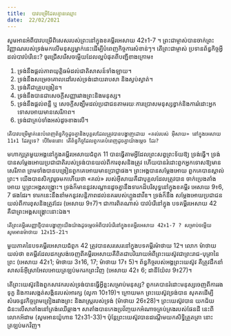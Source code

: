```yaml
---
title:  បាវបម្រើដែលគ្មានឈ្មោះ
date:  22/02/2021
---
```


សូមអានអំពីបាវបម្រើពិសេសរបស់ព្រះនៅក្នុងខគម្ពីរអេសាយ 42៖1-7 ។ ព្រះជាម្ចាស់បានចាក់ព្រះវិញ្ញាណរបស់ទ្រង់មកលើមនុស្សម្នាក់នេះដើម្បីបំពេញកិច្ចការសំខាន់ៗ។ តើព្រះជាម្ចាស់ ប្រទានព័ន្ធកិច្ចអ្វីដល់បាវបំរើនេះ? ចូរជ្រើសរើសចម្លើយដែលល្អបំផុតពីបញ្ជីខាងក្រោម៖

1. ទ្រង់នឹងផ្តល់ភាពយុត្តិធម៌ដល់ជាតិសាសន៍ទាំងឡាយ។
2. ទ្រង់នឹងសម្រេចគោលដៅរបស់ទ្រង់ដោយរាបសា និងស្ងប់ស្ងាត់។
3. ទ្រង់គឺជាគ្រូបង្រៀន។
4. ទ្រង់នឹងបានជាសេចក្តីសញ្ញារវាងព្រះនិងមនុស្ស។
5. ទ្រង់នឹងផ្តល់ពន្លឺ ឬ សេចក្តីសង្ឃឹមដល់ប្រជាជនតាមរយៈការប្រោសមនុស្សខ្វាក់និងការរំដោះអ្នកទោសអោយមានសេរីភាព។
6. ទ្រង់ជាគ្រប់ទាំងអស់ដូចខាងលើ។

`តើបាវបម្រើម្នាក់នេះបំពេញព័ន្ធកិច្ចដូចគ្នានិងបុគ្គលដែលត្រូវបានបង្ហាញដោយ «គល់របស់ អ៊ីសាយ» នៅក្នុងអេសាយ 11៖1 ដែរឬទេ? បើមែននោះ តើព័ន្ធកិច្ចដែលពួកគេបំពេញដូចគ្នាយ៉ាងម្តេច ដែរ?`

មហាក្សត្រមួយអង្គនៅក្នុងគម្ពីរអេសាយជំពូក 11 បានធ្វើតាមអ្វីដែលព្រះសព្វព្រះទ័យឱ្យ ទ្រង់ធ្វើ។ ទ្រង់បានសម្តែងអោយប្រជាជាតិរបស់ទ្រង់បានយល់ពីការខុសនិងត្រូវ ហើយបានរំដោះពួកអ្នកទោសឱ្យមានសេរីភាព ព្រមទាំងបានបង្រៀនពួកគេអោយមានប្រាជ្ញាផង។ ព្រះអង្គបានសម្តែងអោយ ពួកគេបានស្គាល់ព្រះ។ យើងបានសិក្សារួចមកហើយថា «គល់» របស់អ៊ីសាយគឺជាបុគ្គលដែលត្រូវបាន ចាក់ប្រេងតាំងអោយ ឬព្រះអង្គសង្រ្គោះ។ ទ្រង់ក៏មាននូវសណ្ឋានដូចគ្នានឹងទារកដ៏បរិសុទ្ធនៅក្នុងខគម្ពីរ អេសាយ 9៖6, 7 ផងដែរ។ ទារកនេះនឹងនាំមកនូវសន្តិភាពដល់នគររបស់ហ្លួងដាវីឌ។ ទ្រង់ក៏នឹង សម្តែងអោយប្រជាជនយល់ពីការខុសនិងត្រូវដែរ (អេសាយ 9៖7)។ ជាការពិតណាស់ បាវបំរើនៅក្នុង បទគម្ពីរអេសាយ 42 គឺជាព្រះអង្គសង្រ្គោះនោះឯង។

`តើព្រះគម្ពីរសញ្ញាថ្មីបានបង្ហាញយើងយ៉ាងដូចម្តេចអំពីបាវបំរើនៅក្នុងខគម្ពីរអេសាយ 42៖1-7 ? សម្រាប់ចម្លើយសូមអានម៉ាថាយ 12៖15-21។`

មួយភាគនៃបទគម្ពីរអេសាយជំពូក 42 ត្រូវបានសរសេរនៅក្នុងបទគម្ពីរម៉ាថាយ 12។ លោក ម៉ាថាយយល់ថា ខគម្ពីរដែលដកស្រង់ចេញពីគម្ពីរអេសាយគឺពិតជាបរិយាយអំពីព្រះយេស៊ូវជាព្រះរាជ-បុត្រានៃព្រះ (អេសាយ 42៖1; ម៉ាថាយ 3៖16, 17; ម៉ាថាយ 17៖ 5)។ ព័ន្ធកិច្ចរបស់អង្គព្រះយេស៊ូវ គឺត្រូវដឹកនាំសាសន៍អ៊ីស្រាអែលអោយត្រឡប់មករកព្រះវិញ (អេសាយ 42៖ 6; ដានីយ៉ែល 9៖27)។

តើព្រះយេស៊ូវនិងពួកសាវករបស់ទ្រង់បានធ្វើអ្វីខ្លះសម្រាប់មនុស្ស? ពួកគេបានរំដោះមនុស្សចេញពីការរងទុក្ខ និងការសង្កត់សង្កិនរបស់អារក្ស (លូកា 10៖19)។ ក្រោយមក ព្រះយេស៊ូវទ្រង់បាន សុគតដើម្បីសំរេចនូវកិច្ចព្រមព្រៀងរវាងព្រះ និងរាស្ត្ររបស់ទ្រង់ (ម៉ាថាយ 26៖28)។ ព្រះយេស៊ូវបាន យកជ័យជំនះលើសាតាំងនៅត្រង់ឈើឆ្កាង។ សាតាំងបានកេងប្រវ័ញ្ចយកអំណាចគ្រប់គ្រងរបស់ផែនដី នេះពីលោកអ័ដាម (សូមអានយ៉ូហាន 12៖31-33)។ ប៉ុន្ដែព្រះយេស៊ូវបានដណ្តើមយកសិទ្ធិត្រួតត្រា នោះត្រឡប់មកវិញ។